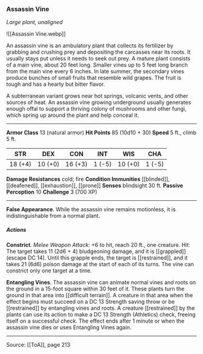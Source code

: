 ### Assassin Vine
_Large plant, unaligned_

![[Assassin Vine.webp]]

An assassin vine is an ambulatory plant that collects its fertilizer by grabbing and crushing prey and depositing the carcasses near its roots. It usually stays put unless it needs to seek out prey. A mature plant consists of a main vine, about 20 feet long. Smaller vines up to 5 feet long branch from the main vine every 6 inches. In late summer, the secondary vines produce bunches of small fruits that resemble wild grapes. The fruit is tough and has a hearty but bitter flavor.

A subterranean variant grows near hot springs, volcanic vents, and other sources of heat. An assassin vine growing underground usually generates enough offal to support a thriving colony of mushrooms and other fungi, which spring up around the plant and help conceal it.






---

**Armor Class** 13 (natural armor)
**Hit Points** 85 (10d10 + 30)
**Speed** 5 ft., climb 5 ft.

| STR     | DEX     | CON     | INT     | WIS     | CHA     |
|---------|---------|---------|---------|---------|---------|
| 18 (+4) | 10 (+0) | 16 (+3) | 1 (-5) | 10 (+0) | 1 (-5) |

**Damage Resistances** cold; fire
**Condition Immunities** [[blinded]], [[deafened]], [[exhaustion]], [[prone]]
**Senses** blindsight 30 ft.
**Passive Perception** 10
**Challenge** 3 (700 XP)

---

**False Appearance**. While the assassin vine remains motionless, it is indistinguishable from a normal plant.

##### Actions
**Constrict**. _Melee Weapon Attack:_ +6 to hit, reach 20 ft., one creature. Hit: The target takes 11 (2d6 + 4) bludgeoning damage, and it is [[grappled]] (escape DC 14). Until this grapple ends, the target is [[restrained]], and it takes 21 (6d6) poison damage at the start of each of its turns. The vine can constrict only one target at a time.

**Entangling Vines**. The assassin vine can animate normal vines and roots on the ground in a 15-foot square within 30 feet of it. These plants turn the ground in that area into [[difficult terrain]]. A creature in that area when the effect begins must succeed on a DC 13 Strength saving throw or be [[restrained]] by entangling vines and roots. A creature [[restrained]] by the plants can use its action to make a DC 13 Strength (Athletics) check, freeing itself on a successful check. The effect ends after 1 minute or when the assassin vine dies or uses Entangling Vines again.


---

Source: [[ToA]], page 213